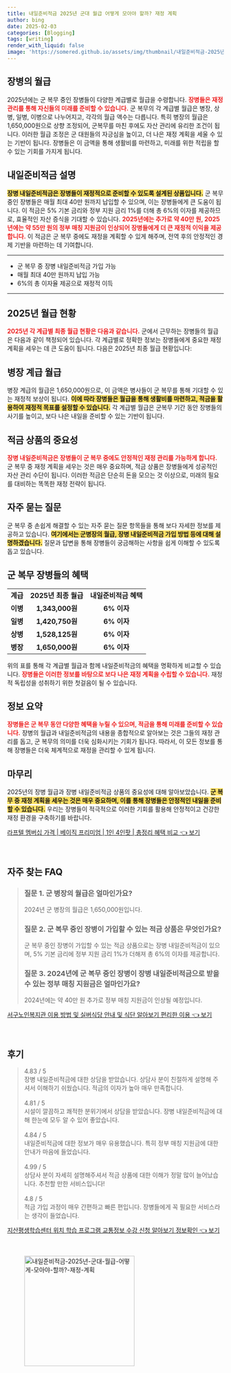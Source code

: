```yaml
---
title: 내일준비적금 2025년 군대 월급 어떻게 모아야 할까? 재정 계획
author: bing
date: 2025-02-03
categories: [Blogging]
tags: [writing]
render_with_liquid: false
image: 'https://somered.github.io/assets/img/thumbnail/내일준비적금-2025년-군대-월급-어떻게-모아야-할까?-재정-계획.webp'
---
```



<h2 id='장병의 월급'>장병의 월급</h2>

<p>2025년에는 군 복무 중인 장병들이 다양한 계급별로 월급을 수령합니다. <b><span style="color: #ee2323;">장병들은 재정 관리를 통해 자신들의 미래를 준비할 수 있습니다.</span></b> 군 복무의 각 계급별 월급은 병장, 상병, 일병, 이병으로 나누어지고, 각각의 월급 액수는 다릅니다. 특히 병장의 월급은 1,650,000원으로 상향 조정되어, 군복무를 마친 후에도 자산 관리에 유리한 조건이 됩니다. 이러한 월급 조정은 군 대원들의 자긍심을 높이고, 더 나은 재정 계획을 세울 수 있는 기반이 됩니다. 장병들은 이 금액을 통해 생활비를 마련하고, 미래를 위한 적립을 할 수 있는 기회를 가지게 됩니다.</p>

<h2 id='내일준비적금 설명'>내일준비적금 설명</h2>

<p><b><span style="background-color: #ffe066;">장병 내일준비적금은 장병들이 재정적으로 준비할 수 있도록 설계된 상품입니다.</span></b> 군 복무 중인 장병들은 매월 최대 40만 원까지 납입할 수 있으며, 이는 장병들에게 큰 도움이 됩니다. 이 적금은 5% 기본 금리와 정부 지원 금리 1%를 더해 총 6%의 이자를 제공하므로, 효율적인 자산 증식을 기대할 수 있습니다. <b><span style="color: #ee2323;">2025년에는 추가로 약 40만 원, 2025년에는 약 55만 원의 정부 매칭 지원금이 인상되어 장병들에게 더 큰 재정적 이익을 제공합니다.</span></b> 이 적금은 군 복무 중에도 재정을 계획할 수 있게 해주며, 전역 후의 안정적인 경제 기반을 마련하는 데 기여합니다.</p>

<hr />

<ul>
    <li>군 복무 중 장병 내일준비적금 가입 가능</li>
    <li>매월 최대 40만 원까지 납입 가능</li>
    <li>6%의 총 이자율 제공으로 재정적 이득</li>
</ul>

<hr />

<h2 id='2025년 월급 현황'>2025년 월급 현황</h2>

<p><b><span style="color: #ee2323;">2025년 각 계급별 최종 월급 현황은 다음과 같습니다.</span></b> 군에서 근무하는 장병들의 월급은 다음과 같이 책정되어 있습니다. 각 계급별로 정확한 정보는 장병들에게 중요한 재정 계획을 세우는 데 큰 도움이 됩니다. 다음은 2025년 최종 월급 현황입니다:</p>

<h2 id='병장 계급 월급'>병장 계급 월급</h2>

<p>병장 계급의 월급은 1,650,000원으로, 이 금액은 병사들이 군 복무를 통해 기대할 수 있는 재정적 보상이 됩니다. <b><span style="background-color: #ffe066;">이에 따라 장병들은 월급을 통해 생활비를 마련하고, 적금을 활용하여 재정적 목표를 설정할 수 있습니다.</span></b> 각 계급별 월급은 군복무 기간 동안 장병들의 사기를 높이고, 보다 나은 내일을 준비할 수 있는 기반이 됩니다.</p>

<h2 id='적금 상품의 중요성'>적금 상품의 중요성</h2>

<p><b><span style="color: #ee2323;">장병 내일준비적금은 장병들이 군 복무 중에도 안정적인 재정 관리를 가능하게 합니다.</span></b> 군 복무 중 재정 계획을 세우는 것은 매우 중요하며, 적금 상품은 장병들에게 성공적인 자산 관리 수단이 됩니다. 이러한 적금은 단순히 돈을 모으는 것 이상으로, 미래의 필요를 대비하는 똑똑한 재정 전략이 됩니다.</p>

<h2 id='자주 묻는 질문'>자주 묻는 질문</h2>

<p>군 복무 중 손쉽게 해결할 수 있는 자주 묻는 질문 항목들을 통해 보다 자세한 정보를 제공하고 있습니다. <b><span style="background-color: #ffe066;">여기에서는 군병장의 월급, 장병 내일준비적금 가입 방법 등에 대해 설명하겠습니다.</span></b> 질문과 답변을 통해 장병들이 궁금해하는 사항을 쉽게 이해할 수 있도록 돕고 있습니다.</p>

<h2 id='군 복무 장병들의 혜택'>군 복무 장병들의 혜택</h2>

<table>
    <tr>
        <td style="text-align: center; height: 17px;"><b>계급</b></td>
        <td style="text-align: center; height: 17px;"><b>2025년 최종 월급</b></td>
        <td style="text-align: center; height: 17px;"><b>내일준비적금 혜택</b></td>
    </tr>
    <tr>
        <td style="text-align: center; height: 17px;"><b>이병</b></td>
        <td style="text-align: center; height: 17px;"><b>1,343,000원</b></td>
        <td style="text-align: center; height: 17px;"><b>6% 이자</b></td>
    </tr>
    <tr>
        <td style="text-align: center; height: 17px;"><b>일병</b></td>
        <td style="text-align: center; height: 17px;"><b>1,420,750원</b></td>
        <td style="text-align: center; height: 17px;"><b>6% 이자</b></td>
    </tr>
    <tr>
        <td style="text-align: center; height: 17px;"><b>상병</b></td>
        <td style="text-align: center; height: 17px;"><b>1,528,125원</b></td>
        <td style="text-align: center; height: 17px;"><b>6% 이자</b></td>
    </tr>
    <tr>
        <td style="text-align: center; height: 17px;"><b>병장</b></td>
        <td style="text-align: center; height: 17px;"><b>1,650,000원</b></td>
        <td style="text-align: center; height: 17px;"><b>6% 이자</b></td>
    </tr>
</table>

<p>위의 표를 통해 각 계급별 월급과 함께 내일준비적금의 혜택을 명확하게 비교할 수 있습니다. <b><span style="color: #ee2323;">장병들은 이러한 정보를 바탕으로 보다 나은 재정 계획을 수립할 수 있습니다.</span></b> 재정적 독립성을 성취하기 위한 첫걸음이 될 수 있습니다.</p>

<h2 id='정보 요약'>정보 요약</h2>

<p><b><span style="color: #ee2323;">장병들은 군 복무 동안 다양한 혜택을 누릴 수 있으며, 적금을 통해 미래를 준비할 수 있습니다.</span></b> 장병의 월급과 내일준비적금의 내용을 종합적으로 알아보는 것은 그들의 재정 관리를 돕고, 군 복무의 의미를 더욱 심화시키는 기회가 됩니다. 따라서, 이 모든 정보를 통해 장병들은 더욱 체계적으로 재정을 관리할 수 있게 됩니다.</p>

<h2 id='마무리'>마무리</h2>

<p>2025년의 장병 월급과 장병 내일준비적금 상품의 중요성에 대해 알아보았습니다. <b><span style="background-color: #ffe066;">군 복무 중 재정 계획을 세우는 것은 매우 중요하며, 이를 통해 장병들은 안정적인 내일을 준비할 수 있습니다.</span></b> 우리는 장병들이 적극적으로 이러한 기회를 활용해 안정적이고 건강한 재정 환경을 구축하기를 바랍니다.</p>


<p><a class="click-button" title="라프텔 멤버십 가격 | 베이직 프리미엄 | 1인 4인팟 | 총정리 혜택 비교" href="https://somered.github.io/posts/%EB%9D%BC%ED%94%84%ED%85%94-%EB%A9%A4%EB%B2%84%EC%8B%AD-%EA%B0%80%EA%B2%A9-%EB%B2%A0%EC%9D%B4%EC%A7%81-%ED%94%84%EB%A6%AC%EB%AF%B8%EC%97%84-1%EC%9D%B8-4%EC%9D%B8%ED%8C%9F-%EC%B4%9D%EC%A0%95%EB%A6%AC-%ED%98%9C%ED%83%9D-%EB%B9%84%EA%B5%90/" rel="dofollow">라프텔 멤버십 가격 | 베이직 프리미엄 | 1인 4인팟 | 총정리 혜택 비교 👈 보기</a></p><br>
<h2 id='자주_찾는_FAQ'>자주 찾는 FAQ</h2>
<div itemscope="" itemtype="https://schema.org/FAQPage"> 
<blockquote> 
<div itemscope="" itemprop="mainEntity" itemtype="https://schema.org/Question"> 
<h3 itemprop="name">질문 1. 군 병장의 월급은 얼마인가요?</h3> 
<div itemscope="" itemprop="acceptedAnswer" itemtype="https://schema.org/Answer"> 
<span itemprop="text"> 
<p>2024년 군 병장의 월급은 1,650,000원입니다.</p> 
</span> 
</div> 
</div> 
<div itemscope="" itemprop="mainEntity" itemtype="https://schema.org/Question"> 
<h3 itemprop="name">질문 2. 군 복무 중인 장병이 가입할 수 있는 적금 상품은 무엇인가요?</h3> 
<div itemscope="" itemprop="acceptedAnswer" itemtype="https://schema.org/Answer"> 
<span itemprop="text"> 
<p>군 복무 중인 장병이 가입할 수 있는 적금 상품으로는 장병 내일준비적금이 있으며, 5% 기본 금리에 정부 지원 금리 1%가 더해져 총 6%의 이자를 제공합니다.</p> 
</span> 
</div> 
</div> 
<div itemscope="" itemprop="mainEntity" itemtype="https://schema.org/Question"> 
<h3 itemprop="name">질문 3. 2024년에 군 복무 중인 장병이 장병 내일준비적금으로 받을 수 있는 정부 매칭 지원금은 얼마인가요?</h3> 
<div itemscope="" itemprop="acceptedAnswer" itemtype="https://schema.org/Answer"> 
<span itemprop="text"> 
<p>2024년에는 약 40만 원 추가로 정부 매칭 지원금이 인상될 예정입니다.</p> 
</span> 
</div> 
</div> 
</blockquote> 
</div>
<p><a class="click-button" title="서구노인복지관 이용 방법 및 실버식당 안내 및 식단 알아보기 편리한 이용" href="https://somered.github.io/posts/%EC%84%9C%EA%B5%AC%EB%85%B8%EC%9D%B8%EB%B3%B5%EC%A7%80%EA%B4%80-%EC%9D%B4%EC%9A%A9-%EB%B0%A9%EB%B2%95-%EB%B0%8F-%EC%8B%A4%EB%B2%84%EC%8B%9D%EB%8B%B9-%EC%95%88%EB%82%B4-%EB%B0%8F-%EC%8B%9D%EB%8B%A8-%EC%95%8C%EC%95%84%EB%B3%B4%EA%B8%B0-%ED%8E%B8%EB%A6%AC%ED%95%9C-%EC%9D%B4%EC%9A%A9/" rel="dofollow">서구노인복지관 이용 방법 및 실버식당 안내 및 식단 알아보기 편리한 이용 👈 보기</a></p><br>
<h2 id='후기'>후기</h2>
<div itemscope itemtype="https://schema.org/Product">
  <blockquote>
  <div itemprop="review" itemscope itemtype="https://schema.org/Review">
      <div itemprop="reviewRating" itemscope itemtype="https://schema.org/Rating"> <span itemprop="ratingValue">4.83</span> / <span itemprop="bestRating">5</span> </div>
      <span itemprop="reviewBody">장병 내일준비적금에 대한 상담을 받았습니다. 상담사 분이 친절하게 설명해 주셔서 이해하기 쉬웠습니다. 적금의 이자가 높아 매우 만족합니다.</span>
  </div>
  <br>
  <div itemprop="review" itemscope itemtype="https://schema.org/Review">
      <div itemprop="reviewRating" itemscope itemtype="https://schema.org/Rating"> <span itemprop="ratingValue">4.81</span> / <span itemprop="bestRating">5</span> </div>
      <span itemprop="reviewBody">시설이 깔끔하고 쾌적한 분위기에서 상담을 받았습니다. 장병 내일준비적금에 대해 한눈에 모두 알 수 있어 좋았습니다.</span>
  </div>
  <br>
  <div itemprop="review" itemscope itemtype="https://schema.org/Review">
      <div itemprop="reviewRating" itemscope itemtype="https://schema.org/Rating"> <span itemprop="ratingValue">4.84</span> / <span itemprop="bestRating">5</span> </div>
      <span itemprop="reviewBody">내일준비적금에 대한 정보가 매우 유용했습니다. 특히 정부 매칭 지원금에 대한 안내가 마음에 들었습니다.</span>
  </div>
  <br>
  <div itemprop="review" itemscope itemtype="https://schema.org/Review">
      <div itemprop="reviewRating" itemscope itemtype="https://schema.org/Rating"> <span itemprop="ratingValue">4.99</span> / <span itemprop="bestRating">5</span> </div>
      <span itemprop="reviewBody">상담사 분이 자세히 설명해주셔서 적금 상품에 대한 이해가 정말 많이 늘어났습니다. 추천할 만한 서비스입니다!</span>
  </div>
  <br>
  <div itemprop="review" itemscope itemtype="https://schema.org/Review">
      <div itemprop="reviewRating" itemscope itemtype="https://schema.org/Rating"> <span itemprop="ratingValue">4.8</span> / <span itemprop="bestRating">5</span> </div>
      <span itemprop="reviewBody">적금 가입 과정이 매우 간편하고 빠른 편입니다. 장병들에게 꼭 필요한 서비스라는 생각이 들었습니다.</span>
  </div>
  </blockquote>
</div>
<p><a class="click-button" title="지산평생학습센터 위치 학습 프로그램 교통정보 수강 신청 알아보기 정보확인" href="https://somered.github.io/posts/%EC%A7%80%EC%82%B0%ED%8F%89%EC%83%9D%ED%95%99%EC%8A%B5%EC%84%BC%ED%84%B0-%EC%9C%84%EC%B9%98-%ED%95%99%EC%8A%B5-%ED%94%84%EB%A1%9C%EA%B7%B8%EB%9E%A8-%EA%B5%90%ED%86%B5%EC%A0%95%EB%B3%B4-%EC%88%98%EA%B0%95-%EC%8B%A0%EC%B2%AD-%EC%95%8C%EC%95%84%EB%B3%B4%EA%B8%B0-%EC%A0%95%EB%B3%B4%ED%99%95%EC%9D%B8/" rel="dofollow">지산평생학습센터 위치 학습 프로그램 교통정보 수강 신청 알아보기 정보확인 👈 보기</a></p><br>
<figure class="image"><img src="https://somered.github.io/assets/img/thumbnail/내일준비적금-2025년-군대-월급-어떻게-모아야-할까?-재정-계획.webp" alt="내일준비적금-2025년-군대-월급-어떻게-모아야-할까?-재정-계획" width="256" height="256"></figure>